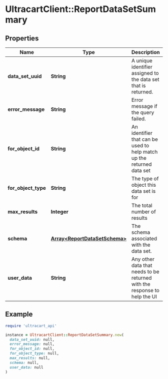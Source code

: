 # UltracartClient::ReportDataSetSummary

## Properties

| Name | Type | Description | Notes |
| ---- | ---- | ----------- | ----- |
| **data_set_uuid** | **String** | A unique identifier assigned to the data set that is returned. | [optional] |
| **error_message** | **String** | Error message if the query failed. | [optional] |
| **for_object_id** | **String** | An identifier that can be used to help match up the returned data set | [optional] |
| **for_object_type** | **String** | The type of object this data set is for | [optional] |
| **max_results** | **Integer** | The total number of results | [optional] |
| **schema** | [**Array&lt;ReportDataSetSchema&gt;**](ReportDataSetSchema.md) | The schema associated with the data set. | [optional] |
| **user_data** | **String** | Any other data that needs to be returned with the response to help the UI | [optional] |

## Example

```ruby
require 'ultracart_api'

instance = UltracartClient::ReportDataSetSummary.new(
  data_set_uuid: null,
  error_message: null,
  for_object_id: null,
  for_object_type: null,
  max_results: null,
  schema: null,
  user_data: null
)
```

